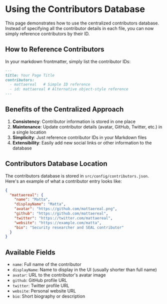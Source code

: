 # Using the Contributors Database

This page demonstrates how to use the centralized contributors database. Instead of specifying all the contributor details in each file, you can now simply reference contributors by their ID.

## How to Reference Contributors

In your markdown frontmatter, simply list the contributor IDs:

```markdown
---
title: Your Page Title
contributors:
  - mattaereal   # Simple ID reference
  - id: mattaereal # Alternative object-style reference
---
```

## Benefits of the Centralized Approach

1. **Consistency**: Contributor information is stored in one place
2. **Maintenance**: Update contributor details (avatar, GitHub, Twitter, etc.) in a single location
3. **Simplicity**: Just reference contributor IDs in your Markdown files
4. **Extensibility**: Easily add new social links or other information to the database

## Contributors Database Location

The contributors database is stored in `src/config/contributors.json`. Here's an example of what a contributor entry looks like:

```json
{
  "mattaereal": {
    "name": "Matta",
    "displayName": "Matta",
    "avatar": "https://github.com/mattaereal.png", 
    "github": "https://github.com/mattaereal",
    "twitter": "https://twitter.com/mattaereal",
    "website": "https://example.com/matta",
    "bio": "Security researcher and SEAL contributor"
  }
}
```

## Available Fields

- `name`: Full name of the contributor
- `displayName`: Name to display in the UI (usually shorter than full name)
- `avatar`: URL to the contributor's avatar image
- `github`: GitHub profile URL
- `twitter`: Twitter profile URL
- `website`: Personal website URL
- `bio`: Short biography or description 